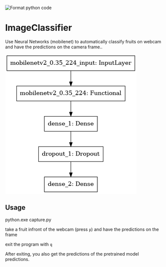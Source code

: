 ![Format python code](https://github.com/Appy1310/fruit_image_classifier/workflows/Format%20python%20code/badge.svg)


# ImageClassifier

Use Neural Networks (mobilenet) to automatically classify fruits on webcam and have the predictions on the camera frame.. 


![](model_mobilenet.png)


## Usage
python.exe capture.py 

take a fruit infront of the webcam (press `p`) and have the predictions on the frame

exit the program with `q`

After exiting, you also get the predictions of the pretrained model predictions. 
